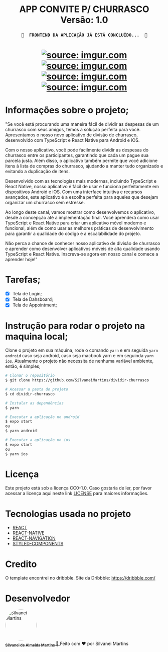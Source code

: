 <h1 align="center">
   APP CONVITE P/ CHURRASCO
    <br />
   Versão: 1.0
</h1>

<h3 align="center">

    🚧  FRONTEND DA APLICAÇÃO JÁ ESTÁ CONCLUÍDO...  🚧

</h3>

<h1 align="center">
    <a href="https://imgur.com/8rClmID"><img src="https://i.imgur.com/8rClmID.png" title="source: imgur.com" /></a>
	<br />
<a href="https://imgur.com/nt7jB9g"><img src="https://i.imgur.com/nt7jB9g.png" title="source: imgur.com" /></a>
    <br />
<a href="https://imgur.com/H5rNldb"><img src="https://i.imgur.com/H5rNldb.png" title="source: imgur.com" /></a>
    <br />
<a href="https://imgur.com/nt7jB9g"><img src="https://i.imgur.com/nt7jB9g.png" title="source: imgur.com" /></a>
    <br />
</h1>

# Informações sobre o projeto;

"Se você está procurando uma maneira fácil de dividir as despesas de um churrasco com seus amigos, temos a solução perfeita para você. Apresentamos o nosso novo aplicativo de divisão de churrasco, desenvolvido com TypeScript e React Native para Android e iOS.

Com o nosso aplicativo, você pode facilmente dividir as despesas do churrasco entre os participantes, garantindo que cada um pague sua parcela justa. Além disso, o aplicativo também permite que você adicione itens à lista de compras do churrasco, ajudando a manter tudo organizado e evitando a duplicação de itens.

Desenvolvido com as tecnologias mais modernas, incluindo TypeScript e React Native, nosso aplicativo é fácil de usar e funciona perfeitamente em dispositivos Android e iOS. Com uma interface intuitiva e recursos avançados, este aplicativo é a escolha perfeita para aqueles que desejam organizar um churrasco sem estresse.

Ao longo deste canal, vamos mostrar como desenvolvemos o aplicativo, desde a concepção até a implementação final. Você aprenderá como usar TypeScript e React Native para criar um aplicativo móvel moderno e funcional, além de como usar as melhores práticas de desenvolvimento para garantir a qualidade do código e a escalabilidade do projeto.

Não perca a chance de conhecer nosso aplicativo de divisão de churrasco e aprender como desenvolver aplicativos móveis de alta qualidade usando TypeScript e React Native. Inscreva-se agora em nosso canal e comece a aprender hoje!"

# Tarefas;

-   [x] Tela de Login;
-   [x] Tela de Dahsboard;
-   [x] Tela de Appointment;

# Instrução para rodar o projeto na maquina local;

Clone o projeto em sua máquina, rode o comando `yarn` e em seguida `yarn android` caso seja android, caso seja macbook yarn e em seguinda `yarn ios`. Atualmente o projeto não necessita de nenhuma variável ambiente, então, é simples;

```bash
# Clonar o repositório
$ git clone https://github.com/SilvaneiMartins/dividir-churrasco

# Acessar a pasta do projeto
$ cd dividir-churrasco

# Instalar as dependências
$ yarn

# Executar a aplicação no android
$ expo start
ou
$ yarn android

# Executar a aplicação no ios
$ expo start
ou
$ yarn ios
```

# Licença

Este projeto está sob a licença CC0-1.0. Caso gostaria de ler, por favor acessar a licença aqui neste link [LICENSE](https://github.com/SilvaneiMartins/dividir-churrasco/blob/master/LICENSE) para maiores informações.

# Tecnologias usada no projeto

-   [REACT](https://pt-br.reactjs.org)
-   [REACT-NATIVE](https://reactnative.dev/)
-   [REACT-NAVIGATION](https://reactnavigation.org/)
-   [STYLED-COMPONENTS](https://styled-components.com)

# Credito

O template encontrei no dribbble.
Site da Dribbble: https://dribbble.com/

# Desenvolvedor

<a href="https://github.com/SilvaneiMartins">
    <img
        style="border-radius:50%"
        src="https://github.com/SilvaneiMartins.png"
        width="100px;"
        alt="Silvanei Martins"
    />
    <br />
    <sub>
        <b>Silvanei de Almeida Martins</b>
    </sub>
</a>
     <a href="https://github.com/SilvaneiMartins" title="Silvanei martins" >
    🚀
 </a>
Feito com ❤️ por Silvanei Martins
